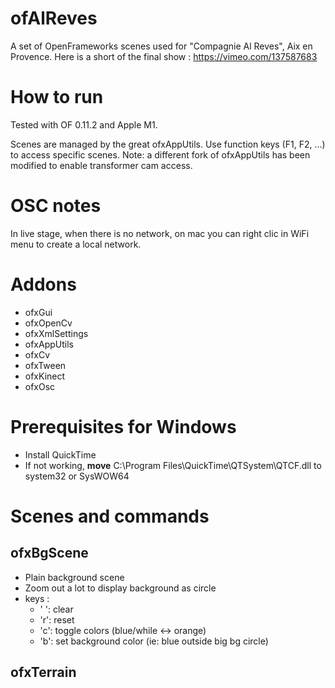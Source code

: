 # ofAlReves
A set of OpenFrameworks scenes used for "Compagnie Al Reves", Aix en Provence.
Here is a short of the final show : https://vimeo.com/137587683

# How to run

Tested with OF 0.11.2 and Apple M1.

Scenes are managed by the great ofxAppUtils. Use function keys (F1, F2, ...) to access specific scenes.
Note: a different fork of ofxAppUtils has been modified to enable transformer cam access.

# OSC notes
In live stage, when there is no network, on mac you can right clic in WiFi menu to create a local network.

# Addons
 - ofxGui
 - ofxOpenCv
 - ofxXmlSettings
 - ofxAppUtils
 - ofxCv
 - ofxTween
 - ofxKinect
 - ofxOsc

# Prerequisites for Windows
- Install QuickTime
- If not working, **move** C:\Program Files\QuickTime\QTSystem\QTCF.dll to system32 or SysWOW64

# Scenes and commands

## ofxBgScene

- Plain background scene
- Zoom out a lot to display background as circle
- keys :  
  - ' ': clear
  - 'r': reset
  - 'c': toggle colors (blue/while <-> orange)
  - 'b': set background color (ie: blue outside big bg circle)

## ofxTerrain

